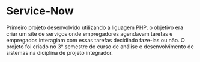 # Service-Now

Primeiro projeto desenvolvido utilizando a liguagem PHP, o objetivo era criar um site de serviços onde empregadores agendavam tarefas e empregados interagiam com essas tarefas decidindo faze-las ou não.
O projeto foi criado no 3° semestre do curso de análise e desenvolvimento de sistemas na diciplina de projeto integrador.

